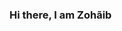 ### Hi there, I am Zohãib

<!--
**ZDON-Official/ZDON-Official** is a ✨ _special_ ✨ repository because its `README.md` (this file) appears on your GitHub profile.

- 🔭 I’m currently working on CS degree\
- 🌱 I’m currently learning Data Science 
-->
